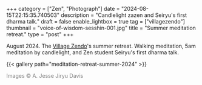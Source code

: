 +++
category = ["Zen", "Photograph"]
date = "2024-08-15T22:15:35.740503"
description = "Candlelight zazen and Seiryu's first dharma talk."
draft = false
enable_lightbox = true
tag = ["villagezendo"]
thumbnail = "voice-of-wisdom-sesshin-001.jpg"
title = "Summer meditation retreat."
type = "post"
+++

August 2024. The [Village Zendo](https://villagezendo.org/)'s summer retreat. Walking meditation, 5am meditation by candlelight, and Zen student Seiryu's first dharma talk. 

{{< gallery path="meditation-retreat-summer-2024" >}}

<span style="color: gray">Images &copy; A. Jesse Jiryu Davis</span>

